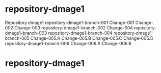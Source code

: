 # repository-dmage1
Repository dmage1
repository-dmage1-branch-001
Change-001
Change-002
Change-003
repository-dmage1-branch-002 
Change-004
repository-dmage1-branch-003
repository-dmage1-branch-004
repository-dmage1-branch-005
Change-005.A
Change-005.B
Change-005.C
Change-005.D
repository-dmage1-branch-006
Change-006.A
Change-006.B
# repository-dmage1
